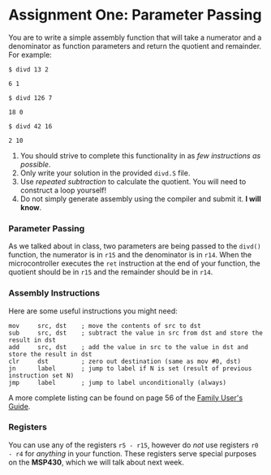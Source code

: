 # Assignment One: Parameter Passing

You are to write a simple assembly function that will take a numerator and a denominator as function parameters and return the quotient and remainder. For example:

    $ divd 13 2

    6 1

    $ divd 126 7

    18 0

    $ divd 42 16

    2 10

1. You should strive to complete this functionality in as _few instructions as possible_.
1. Only write your solution in the provided `divd.S` file.
1. Use _repeated subtraction_ to calculate the quotient. You will need to construct a loop yourself!
1. Do not simply generate assembly using the compiler and submit it. **I will know**.

### Parameter Passing

As we talked about in class, two parameters are being passed to the `divd()` function, the numerator is in `r15` and the denominator is in `r14`. When the microcontroller executes the `ret` instruction at the end of your function, the quotient should be in `r15` and the remainder should be in `r14`.

### Assembly Instructions

Here are some useful instructions you might need:

```
mov     src, dst    ; move the contents of src to dst
sub     src, dst    ; subtract the value in src from dst and store the result in dst
add     src, dst    ; add the value in src to the value in dst and store the result in dst
clr     dst         ; zero out destination (same as mov #0, dst)
jn      label       ; jump to label if N is set (result of previous instruction set N)
jmp     label       ; jump to label unconditionally (always)
```

A more complete listing can be found on page 56 of the [Family User's Guide](http://www.ti.com/lit/ug/slau144j/slau144j.pdf).

### Registers

You can use any of the registers `r5 - r15`, however do _not_ use registers `r0 - r4` for _anything_ in your function. These registers serve special purposes on the **MSP430**, which we will talk about next week.

